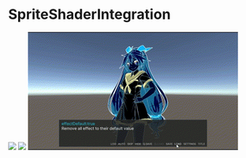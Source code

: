 # SpriteShaderIntegration
![](https://github.com/restush/SpriteShaderIntegration/blob/resources-branch/SSI-demo1.gif)
![](https://github.com/restush/SpriteShaderIntegration/blob/resources-branch/SSI-demo2%20-%20Made%20with%20Clipchamp.gif)
![](https://github.com/restush/SpriteShaderIntegration/blob/resources-branch/SSI-demo3%20-%20Made%20with%20Clipchamp.gif)
